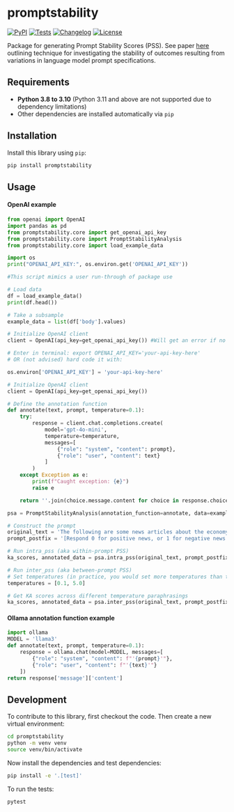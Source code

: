# promptstability

[![PyPI](https://img.shields.io/pypi/v/promptstability.svg)](https://pypi.org/project/promptstability/)
[![Tests](https://github.com/palaiole13/promptstability/actions/workflows/test.yml/badge.svg)](https://github.com/palaiole13/promptstability/actions/workflows/test.yml)
[![Changelog](https://img.shields.io/github/v/release/palaiole13/promptstability?include_prereleases&label=changelog)](https://github.com/palaiole13/promptstability/releases)
[![License](https://img.shields.io/badge/license-Apache%202.0-blue.svg)](https://github.com/palaiole13/promptstability/blob/main/LICENSE)

Package for generating Prompt Stability Scores (PSS). See paper [here](https://www.arxiv.org/abs/2407.02039) outlining technique for investigating the stability of outcomes resulting from variations in language model prompt specifications.

## Requirements

- **Python 3.8 to 3.10** (Python 3.11 and above are not supported due to dependency limitations)
- Other dependencies are installed automatically via `pip`

## Installation

Install this library using `pip`:
```bash
pip install promptstability
```
## Usage

#### OpenAI example
``` python
from openai import OpenAI
import pandas as pd
from promptstability.core import get_openai_api_key
from promptstability.core import PromptStabilityAnalysis
from promptstability.core import load_example_data

import os
print("OPENAI_API_KEY:", os.environ.get('OPENAI_API_KEY'))

#This script mimics a user run-through of package use

# Load data
df = load_example_data()
print(df.head())

# Take a subsample
example_data = list(df['body'].values)

# Initialize OpenAI client
client = OpenAI(api_key=get_openai_api_key()) #Will get an error if no API key set as environment variable

# Enter in terminal: export OPENAI_API_KEY='your-api-key-here'
# OR (not advised) hard code it with:

os.environ['OPENAI_API_KEY'] = 'your-api-key-here'

# Initialize OpenAI client
client = OpenAI(api_key=get_openai_api_key())

# Define the annotation function
def annotate(text, prompt, temperature=0.1):
    try:
        response = client.chat.completions.create(
            model='gpt-4o-mini',
            temperature=temperature,
            messages=[
                {"role": "system", "content": prompt},
                {"role": "user", "content": text}
            ]
        )
    except Exception as e:
        print(f"Caught exception: {e}")
        raise e

    return ''.join(choice.message.content for choice in response.choices)

psa = PromptStabilityAnalysis(annotation_function=annotate, data=example_data)

# Construct the prompt
original_text = 'The following are some news articles about the economy.'
prompt_postfix = '[Respond 0 for positive news, or 1 for negative news. Guess if you do not know. Respond nothing else.]'

# Run intra_pss (aka within-prompt PSS)
ka_scores, annotated_data = psa.intra_pss(original_text, prompt_postfix, iterations=20, plot=True, save_path='news_within.png', save_csv="news_within.csv")

# Run inter_pss (aka between-prompt PSS)
# Set temperatures (in practice, you would set more temperatures than this)
temperatures = [0.1, 5.0]

# Get KA scores across different temperature paraphrasings
ka_scores, annotated_data = psa.inter_pss(original_text, prompt_postfix, nr_variations=10, temperatures=temperatures, iterations = 1, print_prompts=True, plot=True, save_path='news_between.png', save_csv = 'news_between.csv')
```

#### Ollama annotation function example
``` python
import ollama
MODEL = 'llama3'
def annotate(text, prompt, temperature=0.1):
    response = ollama.chat(model=MODEL, messages=[
        {"role": "system", "content": f"'{prompt}'"},
        {"role": "user", "content": f"'{text}'"}
    ])
return response['message']['content']
```

## Development

To contribute to this library, first checkout the code. Then create a new virtual environment:
```bash
cd promptstability
python -m venv venv
source venv/bin/activate
```
Now install the dependencies and test dependencies:
```bash
pip install -e '.[test]'
```
To run the tests:
```bash
pytest
```
